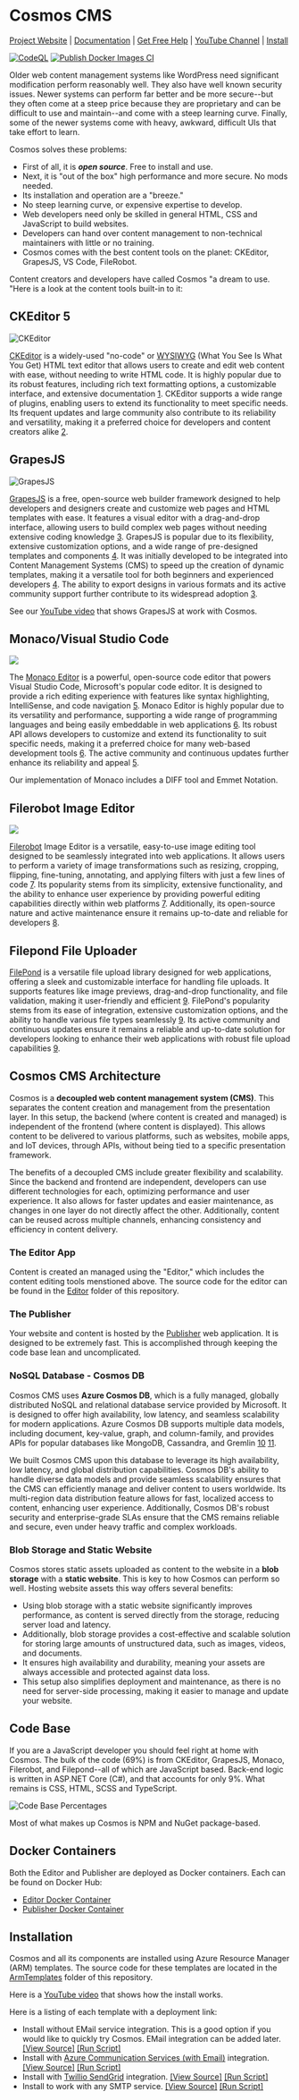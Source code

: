 # Cosmos CMS
[Project Website](https://cosmos.moonrise.net) | [Documentation](https://cosmos.moonrise.net/Docs) | [Get Free Help](https://cosmos.moonrise.net/Support) | [YouTube Channel](https://www.youtube.com/@cosmos-cms) | [Install](https://github.com/MoonriseSoftwareCalifornia/CosmosCMS?tab=readme-ov-file#installation)

[![CodeQL](https://github.com/MoonriseSoftwareCalifornia/CosmosCMS/actions/workflows/codeql.yml/badge.svg)](https://github.com/MoonriseSoftwareCalifornia/CosmosCMS/actions/workflows/codeql.yml)
[![Publish Docker Images CI](https://github.com/MoonriseSoftwareCalifornia/CosmosCMS/actions/workflows/docker-image.yml/badge.svg)](https://github.com/MoonriseSoftwareCalifornia/CosmosCMS/actions/workflows/docker-image.yml)

Older web content management systems like WordPress need significant modification perform reasonably well.  They also have well known security issues.  Newer systems can perform far better and be more secure--but they often come at a steep price because they are proprietary and can be difficult to use and maintain--and come with a steep learning curve.  Finally, some of the newer systems come with heavy, awkward, difficult UIs that take effort to learn.

Cosmos solves these problems:

* First of all, it is ***open source***. Free to install and use.
* Next, it is "out of the box" high performance and more secure. No mods needed.
* Its installation and operation are a "breeze."
* No steep learning curve, or expensive expertise to develop.
* Web developers need only be skilled in general HTML, CSS and JavaScript to build websites.
* Developers can hand over content management to non-technical maintainers with little or no training.
* Cosmos comes with the best content tools on the planet: CKEditor, GrapesJS, VS Code, FileRobot.

Content creators and developers have called Cosmos "a dream to use. "Here is a look at the content tools built-in to it:

## CKEditor 5

![CKEditor](ckeditor.webp)

[CKEditor](https://ckeditor.com/) is a widely-used "no-code" or [WYSIWYG](https://en.wikipedia.org/wiki/WYSIWYG) (What You See Is What You Get) HTML text editor that allows users to create and edit web content with ease, without needing to write HTML code. It is highly popular due to its robust features, including rich text formatting options, a customizable interface, and extensive documentation [1](https://trends.builtwith.com/widgets/CKEditor). CKEditor supports a wide range of plugins, enabling users to extend its functionality to meet specific needs. Its frequent updates and large community also contribute to its reliability and versatility, making it a preferred choice for developers and content creators alike [2](https://dev.to/keganblumenthal/froala-vs-ckeditor-a-duel-between-the-two-most-popular-html-editors-3igg).

## GrapesJS

![GrapesJS](grapesjs.png)

[GrapesJS](https://grapesjs.com/) is a free, open-source web builder framework designed to help developers and designers create and customize web pages and HTML templates with ease. It features a visual editor with a drag-and-drop interface, allowing users to build complex web pages without needing extensive coding knowledge [3](https://esketchers.com/grapesjs-things-to-consider-before-using-it/). GrapesJS is popular due to its flexibility, extensive customization options, and a wide range of pre-designed templates and components [4](https://www.talentica.com/blogs/grapesjs-things-to-consider-before-using-it/). It was initially developed to be integrated into Content Management Systems (CMS) to speed up the creation of dynamic templates, making it a versatile tool for both beginners and experienced developers [4](https://www.talentica.com/blogs/grapesjs-things-to-consider-before-using-it/). The ability to export designs in various formats and its active community support further contribute to its widespread adoption [3](https://esketchers.com/grapesjs-things-to-consider-before-using-it/).

See our [YouTube video](https://www.youtube.com/watch?v=mVGPlbnbC5c) that shows GrapesJS at work with Cosmos.

## Monaco/Visual Studio Code

<image src="./CodeEditor.png" style="max-width: 380px;">

The [Monaco Editor](https://microsoft.github.io/monaco-editor/) is a powerful, open-source code editor that powers Visual Studio Code, Microsoft's popular code editor. It is designed to provide a rich editing experience with features like syntax highlighting, IntelliSense, and code navigation [5](https://snyk.io/advisor/python/monaco-editor). Monaco Editor is highly popular due to its versatility and performance, supporting a wide range of programming languages and being easily embeddable in web applications [6](https://npm-compare.com/codemirror,monaco-editor). Its robust API allows developers to customize and extend its functionality to suit specific needs, making it a preferred choice for many web-based development tools [6](https://npm-compare.com/codemirror,monaco-editor). The active community and continuous updates further enhance its reliability and appeal [5](https://snyk.io/advisor/python/monaco-editor).

Our implementation of Monaco includes a DIFF tool and Emmet Notation.

## Filerobot Image Editor

<image src="./Filerobot.png" style="max-width: 380px;">

[Filerobot](https://scaleflex.github.io/filerobot-image-editor/) Image Editor is a versatile, easy-to-use image editing tool designed to be seamlessly integrated into web applications. It allows users to perform a variety of image transformations such as resizing, cropping, flipping, fine-tuning, annotating, and applying filters with just a few lines of code [7](https://github.com/scaleflex/filerobot-image-editor). Its popularity stems from its simplicity, extensive functionality, and the ability to enhance user experience by providing powerful editing capabilities directly within web platforms [7](https://github.com/scaleflex/filerobot-image-editor). Additionally, its open-source nature and active maintenance ensure it remains up-to-date and reliable for developers [8](https://socket.dev/npm/package/filerobot-image-editor).

## Filepond File Uploader

[FilePond](https://pqina.nl/filepond/) is a versatile file upload library designed for web applications, offering a sleek and customizable interface for handling file uploads. It supports features like image previews, drag-and-drop functionality, and file validation, making it user-friendly and efficient [9](https://npm-compare.com/filepond). FilePond's popularity stems from its ease of integration, extensive customization options, and the ability to handle various file types seamlessly [9](https://npm-compare.com/filepond). Its active community and continuous updates ensure it remains a reliable and up-to-date solution for developers looking to enhance their web applications with robust file upload capabilities [9](https://npm-compare.com/filepond).

## Cosmos CMS Architecture

Cosmos is a **decoupled web content management system (CMS)**. This separates the content creation and management from the presentation layer. In this setup, the backend (where content is created and managed) is independent of the frontend (where content is displayed). This allows content to be delivered to various platforms, such as websites, mobile apps, and IoT devices, through APIs, without being tied to a specific presentation framework.

The benefits of a decoupled CMS include greater flexibility and scalability. Since the backend and frontend are independent, developers can use different technologies for each, optimizing performance and user experience. It also allows for faster updates and easier maintenance, as changes in one layer do not directly affect the other. Additionally, content can be reused across multiple channels, enhancing consistency and efficiency in content delivery.

### The Editor App

Content is created an managed using the "Editor," which includes the content editing tools menstioned above. The source code for the editor can be found in the [Editor](https://github.com/MoonriseSoftwareCalifornia/CosmosCMS/tree/main/Editor) folder of this repository.

### The Publisher

Your website and content is hosted by the [Publisher](https://github.com/MoonriseSoftwareCalifornia/CosmosCMS/tree/main/Publisher) web application. It is designed to be extremely fast. This is accomplished through keeping the code base lean and uncomplicated.

### NoSQL Database - Cosmos DB

Cosmos CMS uses **Azure Cosmos DB**, which is a fully managed, globally distributed NoSQL and relational database service provided by Microsoft. It is designed to offer high availability, low latency, and seamless scalability for modern applications. Azure Cosmos DB supports multiple data models, including document, key-value, graph, and column-family, and provides APIs for popular databases like MongoDB, Cassandra, and Gremlin [10](https://learn.microsoft.com/en-us/azure/cosmos-db/) [11](https://learn.microsoft.com/en-us/azure/cosmos-db/introduction).

We built Cosmos CMS upon this database to leverage its high availability, low latency, and global distribution capabilities. Cosmos DB's ability to handle diverse data models and provide seamless scalability ensures that the CMS can efficiently manage and deliver content to users worldwide. Its multi-region data distribution feature allows for fast, localized access to content, enhancing user experience. Additionally, Cosmos DB's robust security and enterprise-grade SLAs ensure that the CMS remains reliable and secure, even under heavy traffic and complex workloads.

### Blob Storage and Static Website

Cosmos stores static assets uploaded as content to the website in a **blob storage** with a **static website**. This is key to how Cosmos can perform so well. Hosting website assets this way offers several benefits:

* Using blob storage with a static website significantly improves performance, as content is served directly from the storage, reducing server load and latency.
* Additionally, blob storage provides a cost-effective and scalable solution for storing large amounts of unstructured data, such as images, videos, and documents.
* It ensures high availability and durability, meaning your assets are always accessible and protected against data loss.
* This setup also simplifies deployment and maintenance, as there is no need for server-side processing, making it easier to manage and update your website.

## Code Base

If you are a JavaScript developer you should feel right at home with Cosmos.  The bulk of the code (69%) is from CKEditor, GrapesJS, Monaco, Filerobot, and Filepond--all of which are JavaScript based. Back-end logic is written in ASP.NET Core (C#), and that accounts for only 9%. What remains is CSS, HTML, SCSS and TypeScript.

![Code Base Percentages](CosmosCodeBase.png)

Most of what makes up Cosmos is NPM and NuGet package-based.

## Docker Containers

Both the Editor and Publisher are deployed as Docker containers.  Each can be found on Docker Hub:

* [Editor Docker Container](https://hub.docker.com/r/toiyabe/cosmos-editor)
* [Publisher Docker Container](https://hub.docker.com/r/toiyabe/cosmos-publisher)

## Installation

Cosmos and all its components are installed using Azure Resource Manager (ARM) templates.  The source code for these templates are located in the [ArmTemplates](https://github.com/MoonriseSoftwareCalifornia/CosmosCMS/tree/main/ArmTemplates/Installation) folder of this repository.

Here is a [YouTube video](https://www.youtube.com/watch?v=KUC58_6mH24&t=47s) that shows how the install works.

Here is a listing of each template with a deployment link:

* Install without EMail service integration.  This is a good option if you would like to quickly try Cosmos. EMail integration can be added later. [[View Source]](https://github.com/MoonriseSoftwareCalifornia/CosmosCMS/blob/main/ArmTemplates/Installation/azuredeploy-no-email.json) [[Run Script]](https://portal.azure.com/#create/Microsoft.Template/uri/https%3A%2F%2Fraw.githubusercontent.com%2FMoonriseSoftwareCalifornia%2FCosmosCMS%2Frefs%2Fheads%2Fmain%2FArmTemplates%2FInstallation%2Fazuredeploy-no-email.json "Clicking here will use this script to deploy Cosmos with this option.")
* Install with [Azure Communication Services (with Email)](https://learn.microsoft.com/en-us/azure/communication-services/quickstarts/email/send-email?tabs=windows%2Cconnection-string%2Csend-email-and-get-status-async%2Csync-client&pivots=platform-azportal) integration. [[View Source]](https://github.com/MoonriseSoftwareCalifornia/CosmosCMS/blob/main/ArmTemplates/Installation/azuredeploy-azurecomm.json) [[Run Script]](https://portal.azure.com/#create/Microsoft.Template/uri/https%3A%2F%2Fraw.githubusercontent.com%2FMoonriseSoftwareCalifornia%2FCosmosCMS%2Frefs%2Fheads%2Fmain%2FArmTemplates%2FInstallation%2Fazuredeploy-azurecomm.json "Clicking here will use this script to deploy Cosmos with this option.")
* Install with [Twillio SendGrid](https://sendgrid.com/en-us/partners/azure) integration. [[View Source]](https://github.com/MoonriseSoftwareCalifornia/CosmosCMS/blob/main/ArmTemplates/Installation/azuredeploy-sendgrid.json) [[Run Script]](https://portal.azure.com/#create/Microsoft.Template/uri/https%3A%2F%2Fraw.githubusercontent.com%2FMoonriseSoftwareCalifornia%2FCosmosCMS%2Frefs%2Fheads%2Fmain%2FArmTemplates%2FInstallation%2Fazuredeploy-sendgrid.json "Clicking here will use this script to deploy Cosmos with this option.")
* Install to work with any SMTP service. [[View Source]](https://github.com/MoonriseSoftwareCalifornia/CosmosCMS/blob/main/ArmTemplates/Installation/azuredeploy-smtp.json) [[Run Script]](https://portal.azure.com/#create/Microsoft.Template/uri/https%3A%2F%2Fraw.githubusercontent.com%2FMoonriseSoftwareCalifornia%2FCosmosCMS%2Frefs%2Fheads%2Fmain%2FArmTemplates%2FInstallation%2Fazuredeploy-smtp.json "Clicking here will use this script to deploy Cosmos with this option.")
